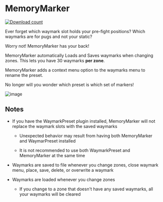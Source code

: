 # MemoryMarker
[![Download count](https://img.shields.io/endpoint?url=https://vz32sgcoal.execute-api.us-east-1.amazonaws.com/MemoryMarker)](https://github.com/MidoriKami/MemoryMarker)

Ever forget which waymark slot holds your pre-fight positions? Which waymarks are for pugs and not your static?

Worry not! MemoryMarker has your back!

MemoryMarker automatically Loads and Saves waymarks when changing zones. This lets you have 30 waymarks **per zone**.

MemoryMarker adds a context menu option to the waymarks menu to rename the preset.

No longer will you wonder which preset is which set of markers!

![image](https://user-images.githubusercontent.com/9083275/215379965-92ca1091-0182-407a-9750-5c3e07a67336.png)

## Notes

- If you have the WaymarkPreset plugin installed, MemoryMarker will not replace the waymark slots with the saved waymarks

  - Unexpected behavior may result from having both MemoryMarker and WaymarPreset installed
  
  - It is not recommended to use both WaymarkPreset and MemoryMarker at the same time

- Waymarks are saved to file whenever you change zones, close waymark menu, place, save, delete, or overwrite a waymark

- Waymarks are loaded whenever you change zones

  - If you change to a zone that doesn't have any saved waymarks, all your waymarks will be cleared
